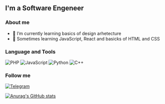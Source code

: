 ## I'm a Software Engeneer

### About me 
- 🌱 I’m currently learning basics of design arhetecture
- 🎸 Sometimes learning JavaScript, React and basicks of HTML and CSS

### Language and Tools
![PHP](https://img.shields.io/badge/-php-090909?style=for-the-badge&logo=PHP&logoColor=1815e8)
![JavaScript](https://img.shields.io/badge/-JavaScript-090909?style=for-the-badge&logo=JavaScript&logoColor=f7f020)
![Python](https://img.shields.io/badge/-Python-090909?style=for-the-badge&logo=Python&logoColor=26f514)
![C++](https://img.shields.io/badge/-C++-090909?style=for-the-badge&logo=C%2b%2b&logoColor=151ceb)


### Follow me
[![Telegram](https://img.shields.io/badge/-Telegram-090909?style=for-the-badge&logo=Telegram&logoColor=1815e8)](https://t.me/DevOfClosedProjects)

[![Anurag's GitHub stats](https://github-readme-stats.vercel.app/api?username=Nerogen&show_icons=true&theme=radical)](https://github.com/anuraghazra/github-readme-stats)
